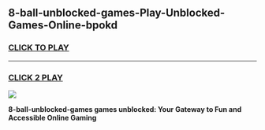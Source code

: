 
## 8-ball-unblocked-games-Play-Unblocked-Games-Online-bpokd
<h3>
<a href="https://premium76.site?title=8-ball-unblocked-games&ref=25A">CLICK TO PLAY</a></h3>
<hr>

<h3>
<a href="https://premium76.site?title=8-ball-unblocked-games&ref=25A">CLICK 2 PLAY</a>
  
</h3>

<a href="https://premium76.site?title=8-ball-unblocked-games&ref=25A"><img src="https://clearcache.store/games.png"></a>


**8-ball-unblocked-games games unblocked: Your Gateway to Fun and Accessible Online Gaming**
